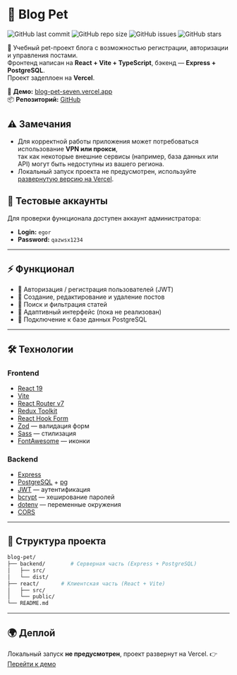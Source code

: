 # 📝 Blog Pet

![GitHub last commit](https://img.shields.io/github/last-commit/Madakalov-front/blog-pet)
![GitHub repo size](https://img.shields.io/github/repo-size/Madakalov-front/blog-pet)
![GitHub issues](https://img.shields.io/github/issues/Madakalov-front/blog-pet)
![GitHub stars](https://img.shields.io/github/stars/Madakalov-front/blog-pet?style=social)

🚀 Учебный pet-проект блога с возможностью регистрации, авторизации и управления постами.  
Фронтенд написан на **React + Vite + TypeScript**, бэкенд — **Express + PostgreSQL**.  
Проект задеплоен на **Vercel**.

🔗 **Демо:** [blog-pet-seven.vercel.app](https://blog-pet-seven.vercel.app/)  
📦 **Репозиторий:** [GitHub](https://github.com/Madakalov-front/blog-pet)

## ⚠️ Замечания

- Для корректной работы приложения может потребоваться использование **VPN или прокси**,  
  так как некоторые внешние сервисы (например, база данных или API) могут быть недоступны из вашего региона.
- Локальный запуск проекта не предусмотрен, используйте [развернутую версию на Vercel](https://blog-pet-seven.vercel.app/).


## 🔑 Тестовые аккаунты

Для проверки функционала доступен аккаунт администратора:

-   **Login:** `egor`
-   **Password:** `qazwsx1234`

---

## ⚡️ Функционал

-   🔐 Авторизация / регистрация пользователей (JWT)
-   📝 Создание, редактирование и удаление постов
-   🔎 Поиск и фильтрация статей
-   🎨 Адаптивный интерфейс (пока не реализован)
-   💾 Подключение к базе данных PostgreSQL

---

## 🛠️ Технологии

### Frontend

-   [React 19](https://react.dev/)
-   [Vite](https://vitejs.dev/)
-   [React Router v7](https://reactrouter.com/)
-   [Redux Toolkit](https://redux-toolkit.js.org/)
-   [React Hook Form](https://react-hook-form.com/)
-   [Zod](https://zod.dev/) — валидация форм
-   [Sass](https://sass-lang.com/) — стилизация
-   [FontAwesome](https://fontawesome.com/) — иконки

### Backend

-   [Express](https://expressjs.com/)
-   [PostgreSQL](https://www.postgresql.org/) + [pg](https://www.npmjs.com/package/pg)
-   [JWT](https://jwt.io/) — аутентификация
-   [bcrypt](https://www.npmjs.com/package/bcrypt) — хеширование паролей
-   [dotenv](https://www.npmjs.com/package/dotenv) — переменные окружения
-   [CORS](https://www.npmjs.com/package/cors)

---

## 📂 Структура проекта

```bash
blog-pet/
├── backend/        # Серверная часть (Express + PostgreSQL)
│   ├── src/
│   └── dist/
├── react/       # Клиентская часть (React + Vite)
│   ├── src/
│   └── public/
└── README.md
```

---

## 🌍 Деплой

Локальный запуск **не предусмотрен**, проект развернут на Vercel.
👉 [Перейти к демо](https://blog-pet-seven.vercel.app/)




